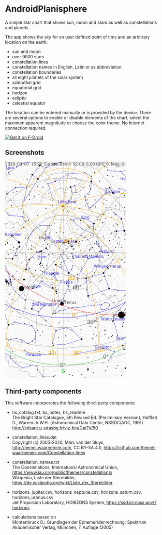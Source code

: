 # AndroidPlanisphere

A simple star chart that shows sun, moon and stars as well as constellations and planets.

The app shows the sky for an user defined point of time and an arbitrary location on the earth:

- sun and moon
- over 9000 stars
- constellation lines
- constellation names in English, Latin or as abbreviation
- constellation boundaries
- all eight planets of the solar system
- azimuthal grid
- equatorial grid
- horizon
- ecliptic
- celestial equator

The location can be entered manually or is provided by the device. There are
several options to enable or disable elements of the chart, select the maximum
apparent magnitude or choose the color theme. No Internet connection required.

[<img src="https://fdroid.gitlab.io/artwork/badge/get-it-on.png"
      alt="Get it on F-Droid"
      height="75">](https://f-droid.org/packages/org.tengel.planisphere)


## Screenshots

<img src="metadata/en-US/images/phoneScreenshots/screenshot_01.png" width="400"/>


## Third-party components

This software incorporates the following third-party components:

* bs_catalog.txt, bs_notes, bs_readme  
  The Bright Star Catalogue,  5th Revised Ed. (Preliminary Version), Hoffleit
  D., Warren Jr W.H. (Astronomical Data Center, NSSDC/ADC, 1991)
  http://cdsarc.u-strasbg.fr/viz-bin/Cat?V/50

* constellation_lines.dat  
  Copyright (c) 2005-2020, Marc van der Sluys, http://hemel.waarnemen.com,
  CC BY-SA 4.0, https://github.com/hemel-waarnemen-com/Constellation-lines

* constellation_names.txt  
  The Constellations, International Astronomical Union,
  https://www.iau.org/public/themes/constellations/  
  Wikipedia, Liste der Sternbilder, https://de.wikipedia.org/wiki/Liste_der_Sternbilder

* horizons_jupiter.csv, horizons_neptune.csv, horizons_saturn.csv, horizons_uranus.csv  
  Jet Propulsion Laboratory, HORIZONS System, https://ssd.jpl.nasa.gov/?horizons

* calculations based on  
  Montenbruck O.; Grundlagen der Ephemeridenrechnung; Spektrum Akademischer
  Verlag, München, 7. Auflage (2005)
